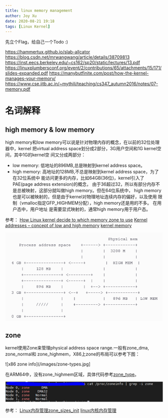 ```yaml
---
title: linux memory management
author: Joy Xu
date: 2020-08-21 19:18
tags: [Linux Kernel]
---
```


先立个Flag，给自己一个Todo :)

https://hammertux.github.io/slab-allcator
https://blog.csdn.net/mrwangwang/article/details/38709813
https://inst.eecs.berkeley.edu/~cs162/sp20/static/lectures/13.pdf
https://linuxplumbersconf.org/event/2/contributions/65/attachments/15/171/slides-expanded.pdf
https://manybutfinite.com/post/how-the-kernel-manages-your-memory/
https://www.cse.iitb.ac.in/~mythili/teaching/cs347_autumn2016/notes/07-memory.pdf


# 名词解释

## high memory & low memory

high memory和low memory可以说是针对物理内存的概念，在以前的32位处理器中，kernel
把virtual address space划分成2部分，3G用户空间和1G kernel空间，其中1G的kernel空
间又分成两部分：
* low memory: 低地址的896MB,总是映射到kernel address space。
* high memory: 高地址的128MB,不总是映射到kernel address space，为了在32位系统中
能访问更多的内存，比如64GB(36位)，kernel引入了PAE(page address extension)的概念，
由于36超过32，所以有部分内存不是总被映射，这部分就叫做high memory。但在64位系统中，
high memory也是可以被映射的，但是由于kernel对物理地址连续内存的偏好，以及使用
限制（vmalloc指定GFP_HIGHMEM分配），high memory还是用的不多。 在用户态中，用户地址
是需要显式映射的，通常high memory用于用户态。

参考：
[How Linux kernel decide to which memory zone to use](https://stackoverflow.com/questions/18061218/how-linux-kernel-decide-to-which-memory-zone-to-use)
[Kernel addresses – concept of low and high memory](https://www.oreilly.com/library/view/linux-device-drivers/9781785280009/3ef362cb-6fc3-4089-b7ea-8df1ce77ca5a.xhtml)
[kernel memory](http://iakovlev.org/index.html?m=1&p=1034)

![Kernel addresses – concept of low and high memory](/images/kernel-high-low-memory.PNG)

## zone

kernel使用Zone来管理physical address space range.一般有zone_dma, zone_normal和
zone_highmem，X86上zone的布局可以参考下图：

![x86 zone info](/images/zone-types.jpg]

在ARM64中，没有zone_highmem区域，具体代码参考[zone_type](https://elixir.bootlin.com/linux/latest/source/include/linux/mmzone.h#L345)。

![zone info](/images/zone-info.PNG)

参考：
[Linux内存管理zone_sizes_init](https://www.cnblogs.com/LoyenWang/p/11568481.html)
[linux内核内存管理](https://blog.csdn.net/farmwang/article/details/66976818)
